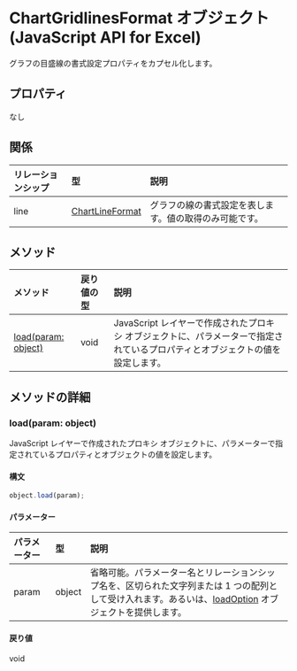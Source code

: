 # <a name="chartgridlinesformat-object-(javascript-api-for-excel)"></a>ChartGridlinesFormat オブジェクト (JavaScript API for Excel)

グラフの目盛線の書式設定プロパティをカプセル化します。

## <a name="properties"></a>プロパティ

なし

## <a name="relationships"></a>関係
| リレーションシップ | 型   |説明|
|:---------------|:--------|:----------|
|line|[ChartLineFormat](chartlineformat.md)|グラフの線の書式設定を表します。値の取得のみ可能です。|

## <a name="methods"></a>メソッド

| メソッド           | 戻り値の型    |説明|
|:---------------|:--------|:----------|
|[load(param: object)](#loadparam-object)|void|JavaScript レイヤーで作成されたプロキシ オブジェクトに、パラメーターで指定されているプロパティとオブジェクトの値を設定します。|

## <a name="method-details"></a>メソッドの詳細


### <a name="load(param:-object)"></a>load(param: object)
JavaScript レイヤーで作成されたプロキシ オブジェクトに、パラメーターで指定されているプロパティとオブジェクトの値を設定します。

#### <a name="syntax"></a>構文
```js
object.load(param);
```

#### <a name="parameters"></a>パラメーター
| パラメーター    | 型   |説明|
|:---------------|:--------|:----------|
|param|object|省略可能。パラメーター名とリレーションシップ名を、区切られた文字列または 1 つの配列として受け入れます。あるいは、[loadOption](loadoption.md) オブジェクトを提供します。|

#### <a name="returns"></a>戻り値
void
